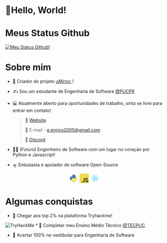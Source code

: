 # 👋Hello, World!


# Meus Status Github

[![Meu Status Github!](https://github-readme-stats.vercel.app/api?username=enzoenrico&theme=synthwave)](https://github.com/anuraghazra/github-readme-stats)


# Sobre mim
* 👾 Criador do projeto <a href="https://github.com/enzoenrico/uMirrorSoftware"> uMirror </a>!
* ✍️ Sou um estudante de Engenharia de Software <a href="https://www.pucpr.br/cursos-graduacao/engenharia-de-software/">@PUCPR </a>
* 💻 Atualmente aberto para oportunidades de trabalho, sinta se livre para entrar em contato!
  > 💾 [Website](https://enzoenrico.vercel.app)
  >
  > 📧 E-mail - e.enrico2005@gmail.com
  > 
  > 📱 [Discord](https://discord.gg/YjGfgZBr2f)
  >
  
* 🧑‍🎓 (Futuro) Engenheiro de Software com um lugar no coração por Python e Javascript!
* 🛸 Entusiasta e apoiador de software Open-Source


<div align="center">
<img height="30" src="https://raw.githubusercontent.com/devicons/devicon/master/icons/python/python-original.svg">
<img height="30" src="https://raw.githubusercontent.com/github/explore/80688e429a7d4ef2fca1e82350fe8e3517d3494d/topics/javascript/javascript.png">
<img height="30" src="https://raw.githubusercontent.com/github/explore/80688e429a7d4ef2fca1e82350fe8e3517d3494d/topics/react/react.png">
</div>

# Algumas conquistas
* 🤖 Chegar aos top 2% na plataforma Tryhackme!
<img src="https://tryhackme-badges.s3.amazonaws.com/potanha.png" alt="TryHackMe">
* 💯 Completar meu Ensino Médio Técnico <a href="https://www.tecpuc.com.br/tecnico-integrado-em-informatica/">@TECPUC </a>

* 🧠 Acertar 100% no vestibular para Engenharia de Software


